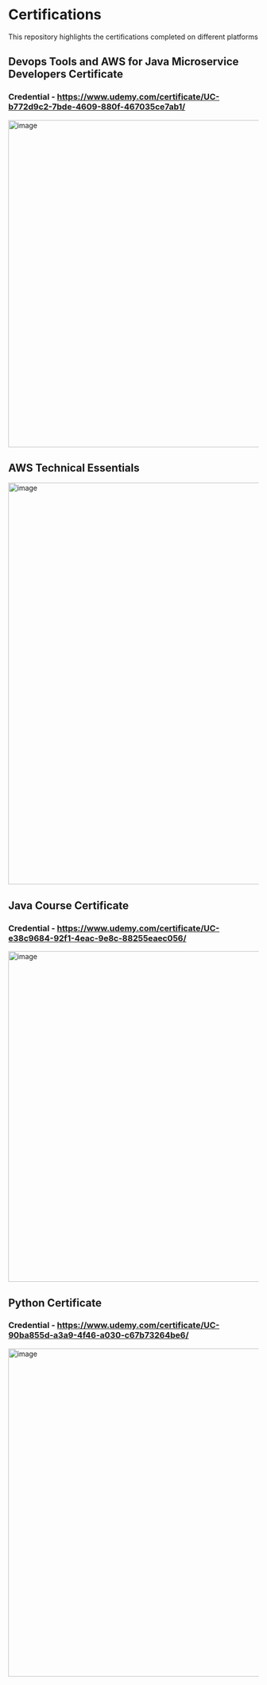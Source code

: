 # Certifications
This repository highlights the certifications completed on different platforms

## Devops Tools and AWS for Java Microservice Developers Certificate <br>
### Credential - https://www.udemy.com/certificate/UC-b772d9c2-7bde-4609-880f-467035ce7ab1/
<img width="887" height="657" alt="image" src="https://github.com/user-attachments/assets/4f6d0e03-2122-4d9c-ac76-0dbf8d9b414d" />

## AWS Technical Essentials
<img width="1052" height="807" alt="image" src="https://github.com/user-attachments/assets/4b0e6be1-db11-4c41-beef-30dd05a5390a" />

## Java Course Certificate <br>
### Credential - https://www.udemy.com/certificate/UC-e38c9684-92f1-4eac-9e8c-88255eaec056/
<img width="886" height="664" alt="image" src="https://github.com/user-attachments/assets/8d111493-de36-47c8-b0f2-363dede18fb5" />

## Python Certificate <br>
### Credential - https://www.udemy.com/certificate/UC-90ba855d-a3a9-4f46-a030-c67b73264be6/
<img width="885" height="659" alt="image" src="https://github.com/user-attachments/assets/8c221deb-a7b1-462c-ac03-14c5c8210199" />
